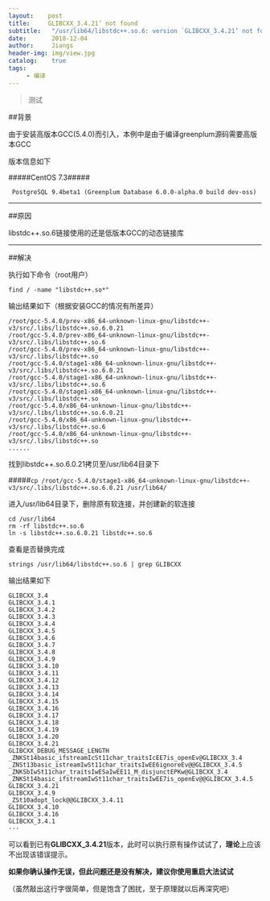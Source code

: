 ```yaml
---
layout:    post
title:     GLIBCXX_3.4.21’ not found   
subtitle:   "/usr/lib64/libstdc++.so.6: version `GLIBCXX_3.4.21’ not found"   
date:       2018-12-04
author:     Jiangs
header-img: img/view.jpg
catalog:    true
tags:
     - 编译
---
```


> 测试

##背景

由于安装高版本GCC(5.4.0)而引入，本例中是由于编译greenplum源码需要高版本GCC
    
版本信息如下

#####CentOS 7.3#####

` PostgreSQL 9.4beta1 (Greenplum Database 6.0.0-alpha.0 build dev-oss)`

---

##原因

libstdc++.so.6链接使用的还是低版本GCC的动态链接库

---

##解决

执行如下命令（root用户）
    
`find / -name "libstdc++.so*"`
    
输出结果如下（根据安装GCC的情况有所差异）

    /root/gcc-5.4.0/prev-x86_64-unknown-linux-gnu/libstdc++-v3/src/.libs/libstdc++.so.6.0.21
    /root/gcc-5.4.0/prev-x86_64-unknown-linux-gnu/libstdc++-v3/src/.libs/libstdc++.so.6
    /root/gcc-5.4.0/prev-x86_64-unknown-linux-gnu/libstdc++-v3/src/.libs/libstdc++.so
    /root/gcc-5.4.0/stage1-x86_64-unknown-linux-gnu/libstdc++-v3/src/.libs/libstdc++.so.6.0.21
    /root/gcc-5.4.0/stage1-x86_64-unknown-linux-gnu/libstdc++-v3/src/.libs/libstdc++.so.6
    /root/gcc-5.4.0/stage1-x86_64-unknown-linux-gnu/libstdc++-v3/src/.libs/libstdc++.so
    /root/gcc-5.4.0/x86_64-unknown-linux-gnu/libstdc++-v3/src/.libs/libstdc++.so.6.0.21
    /root/gcc-5.4.0/x86_64-unknown-linux-gnu/libstdc++-v3/src/.libs/libstdc++.so.6
    /root/gcc-5.4.0/x86_64-unknown-linux-gnu/libstdc++-v3/src/.libs/libstdc++.so
    ...... 

找到libstdc++.so.6.0.21拷贝至/usr/lib64目录下

#####`cp /root/gcc-5.4.0/stage1-x86_64-unknown-linux-gnu/libstdc++-v3/src/.libs/libstdc++.so.6.0.21 /usr/lib64/`

进入/usr/lib64目录下，删除原有软连接，并创建新的软连接

    cd /usr/lib64
	rm -rf libstdc++.so.6
	ln -s libstdc++.so.6.0.21 libstdc++.so.6

查看是否替换完成
    
    strings /usr/lib64/libstdc++.so.6 | grep GLIBCXX
输出结果如下
    
    GLIBCXX_3.4
    GLIBCXX_3.4.1
    GLIBCXX_3.4.2
    GLIBCXX_3.4.3
    GLIBCXX_3.4.4
    GLIBCXX_3.4.5
    GLIBCXX_3.4.6
    GLIBCXX_3.4.7
    GLIBCXX_3.4.8
	GLIBCXX_3.4.9
	GLIBCXX_3.4.10
	GLIBCXX_3.4.11
	GLIBCXX_3.4.12
	GLIBCXX_3.4.13
	GLIBCXX_3.4.14
	GLIBCXX_3.4.15
	GLIBCXX_3.4.16
	GLIBCXX_3.4.17
	GLIBCXX_3.4.18
	GLIBCXX_3.4.19
	GLIBCXX_3.4.20
	GLIBCXX_3.4.21
	GLIBCXX_DEBUG_MESSAGE_LENGTH
	_ZNKSt14basic_ifstreamIcSt11char_traitsIcEE7is_openEv@GLIBCXX_3.4
	_ZNSt13basic_istreamIwSt11char_traitsIwEE6ignoreEv@@GLIBCXX_3.4.5
	_ZNKSbIwSt11char_traitsIwESaIwEE11_M_disjunctEPKw@GLIBCXX_3.4
	_ZNKSt14basic_ifstreamIwSt11char_traitsIwEE7is_openEv@@GLIBCXX_3.4.5
	GLIBCXX_3.4.21
	GLIBCXX_3.4.9
	_ZSt10adopt_lock@@GLIBCXX_3.4.11
	GLIBCXX_3.4.10
	GLIBCXX_3.4.16
	GLIBCXX_3.4.1
    ···
可以看到已有**GLIBCXX_3.4.21**版本，此时可以执行原有操作试试了，**理论**上应该不出现该错误提示。



**如果你确认操作无误，但此问题还是没有解决，建议你使用重启大法试试**

（虽然敲出这行字很简单，但是饱含了困扰，至于原理就以后再深究吧）






